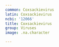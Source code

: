 ```yaml
---
common: Coxsackievirus
latin: Coxsackievirus
ncbi: '12066'
title: Coxsackievirus
group: Viruses
image: .na.character

---
```

